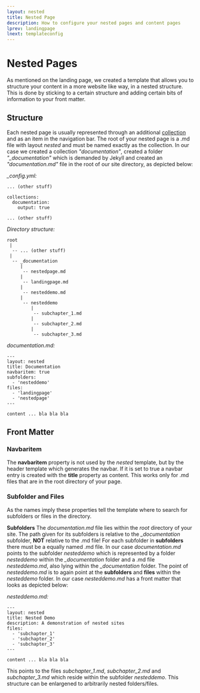 ```yaml
---
layout: nested
title: Nested Page
description: How to configure your nested pages and content pages
lprev: landingpage
lnext: templateconfig
---
```


# Nested Pages

As mentioned on the landing page, we created a template that allows you to structure your content in a more website like way, in a nested structure.
This is done by sticking to a certain structure and adding certain bits of information to your front matter.

## Structure

Each nested page is usually represented through an additional [collection ](https://jekyllrb.com/docs/collections/) and as an item in the navigation bar.
The root of your nested page is a .md file with layout *nested* and must be named exactly as the collection. 
In our case we created a collection *"documentation"*, created a folder *"_documentation"* which is demanded by Jekyll and created an *"documentation.md"* file in the root of our site directory, as depicted below:

*_config.yml:*
```
... (other stuff)

collections:
  documentation:
    output: true
	
... (other stuff)
```

*Directory structure:*
```
root
 |
  -- ... (other stuff)
 |
  -- _documentation
     |
	  -- nestedpage.md
	 |
	  -- landingpage.md
	 |
	  -- nesteddemo.md 
	 |
	  -- nesteddemo
	     |
		  -- subchapter_1.md 
		 |
		  -- subchapter_2.md
		 |
		  -- subchapter_3.md
```

*documentation.md:*
```
---
layout: nested
title: Documentation
navbaritem: true
subfolders:
  - 'nesteddemo'
files:
  - 'landingpage'
  - 'nestedpage'
---

content ... bla bla bla
```

## Front Matter

### Navbaritem

The **navbaritem** property is not used by the *nested* template, but by the header template which generates the navbar. If it is set to true a navbar entry is created with the **title** property as content.
This works only for .md files that are in the root directory of your page.

### Subfolder and Files

As the names imply these properties tell the template where to search for subfolders or files in the directory.

**Subfolders**
The *documentation.md* file lies within the *root* directory of your site. The path given for its subfolders is relative to the *_documentation* subfolder, **NOT** relative to the .md file!
For each subfolder in **subfolders** there must be a equally named .md file. 
In our case *documentation.md* points to the subfolder *nesteddemo* which is represented by a folder *nesteddemo* within the *_documentation* folder and a .md file *nesteddemo.md*, also lying within the *_documentation* folder.
The point of *nesteddemo.md* is to again point at the **subfolders** and **files** within the *nesteddemo* folder. 
In our case *nesteddemo.md* has a front matter that looks as depicted below:

*nesteddemo.md:*
```
---
layout: nested
title: Nested Demo
description: A demonstration of nested sites
files:
  - 'subchapter_1'
  - 'subchapter_2'
  - 'subchapter_3'
---

content ... bla bla bla
```

This points to the files *subchapter_1.md*, *subchapter_2.md* and *subchapter_3.md* which reside within the subfolder *nesteddemo*.
This structure can be enlargened to arbitrarily nested folders/files.